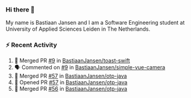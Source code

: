 ### Hi there 👋

My name is Bastiaan Jansen and I am a Software Engineering student at University of Applied Sciences Leiden in The Netherlands. 

### ⚡ Recent Activity
<!--START_SECTION:activity-->
1. 🎉 Merged PR [#9](https://github.com/BastiaanJansen/toast-swift/pull/9) in [BastiaanJansen/toast-swift](https://github.com/BastiaanJansen/toast-swift)
2. 🗣 Commented on [#9](https://github.com/BastiaanJansen/simple-vue-camera/issues/9) in [BastiaanJansen/simple-vue-camera](https://github.com/BastiaanJansen/simple-vue-camera)
3. 🎉 Merged PR [#57](https://github.com/BastiaanJansen/otp-java/pull/57) in [BastiaanJansen/otp-java](https://github.com/BastiaanJansen/otp-java)
4. 💪 Opened PR [#57](https://github.com/BastiaanJansen/otp-java/pull/57) in [BastiaanJansen/otp-java](https://github.com/BastiaanJansen/otp-java)
5. 🎉 Merged PR [#56](https://github.com/BastiaanJansen/otp-java/pull/56) in [BastiaanJansen/otp-java](https://github.com/BastiaanJansen/otp-java)
<!--END_SECTION:activity-->

<!--
**BastiaanJansen/BastiaanJansen** is a ✨ _special_ ✨ repository because its `README.md` (this file) appears on your GitHub profile.

Here are some ideas to get you started:

- 🔭 I’m currently working on ...
- 🌱 I’m currently learning ...
- 👯 I’m looking to collaborate on ...
- 🤔 I’m looking for help with ...
- 💬 Ask me about ...
- 📫 How to reach me: ...
- 😄 Pronouns: ...
- ⚡ Fun fact: ...
-->
